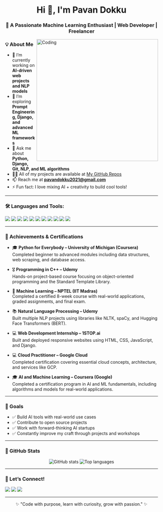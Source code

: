<h1 align="center">Hi 👋, I'm Pavan Dokku</h1>
<h3 align="center">🚀 A Passionate Machine Learning Enthusiast | Web Developer | Freelancer</h3>

<img align="right" alt="Coding" width="400" src="https://cdn.dribbble.com/users/1162077/screenshots/3848914/programmer.gif">

### 💡 About Me
- 🔭 I’m currently working on **AI-driven web projects and NLP models** 
- 🌱 I’m exploring **Prompt Engineering, Django, and advanced ML frameworks**
- 💬 Ask me about **Python, Django, Git, NLP, and ML algorithms**
- 👨‍💻 All of my projects are available at [My GitHub Repos](https://github.com/DokkuPavan)
- 📫 Reach me at **pavandokku2021@gmail.com**
- ⚡ Fun fact: I love mixing AI + creativity to build cool tools!

---

### 🛠️ Languages and Tools:
<p>
  <img src="https://img.shields.io/badge/Python-3776AB?style=for-the-badge&logo=python&logoColor=white"/>
  <img src="https://img.shields.io/badge/Django-092E20?style=for-the-badge&logo=django&logoColor=white"/>
  <img src="https://img.shields.io/badge/HTML5-E34F26?style=for-the-badge&logo=html5&logoColor=white"/>
  <img src="https://img.shields.io/badge/CSS3-1572B6?style=for-the-badge&logo=css3&logoColor=white"/>
  <img src="https://img.shields.io/badge/Java-ED8B00?style=for-the-badge&logo=java&logoColor=white"/>
  <img src="https://img.shields.io/badge/C++-00599C?style=for-the-badge&logo=c%2B%2B&logoColor=white"/>
  <img src="https://img.shields.io/badge/SQL-4479A1?style=for-the-badge&logo=mysql&logoColor=white"/>
  <img src="https://img.shields.io/badge/Flask-000000?style=for-the-badge&logo=flask&logoColor=white"/>
  <img src="https://img.shields.io/badge/Numpy-013243?style=for-the-badge&logo=numpy&logoColor=white"/>
  <img src="https://img.shields.io/badge/Pandas-150458?style=for-the-badge&logo=pandas&logoColor=white"/>
  <img src="https://img.shields.io/badge/Google%20Cloud-4285F4?style=for-the-badge&logo=googlecloud&logoColor=white"/>
</p>

---

### 🏅 Achievements & Certifications

- 🎓 **Python for Everybody – University of Michigan (Coursera)**  
  Completed beginner to advanced modules including data structures, web scraping, and database access.

- 🎖️ **Programming in C++ – Udemy**  
  Hands-on project-based course focusing on object-oriented programming and the Standard Template Library.

- 🧠 **Machine Learning – NPTEL (IIT Madras)**  
  Completed a certified 8-week course with real-world applications, graded assignments, and final exam.

- 📚 **Natural Language Processing – Udemy**  
  Built multiple NLP projects using libraries like NLTK, spaCy, and Hugging Face Transformers (BERT).

- 💻 **Web Development Internship – 1STOP.ai**  
  Built and deployed responsive websites using HTML, CSS, JavaScript, and Django.

- 💻 **Cloud Practitioner – Google Cloud**  
  Completed certification covering essential cloud concepts, architecture, and services like GCP.

- 🎓 **AI and Machine Learning – Coursera (Google)**  
  Completed a certification program in AI and ML fundamentals, including algorithms and models for real-world applications.

---

### 🎯 Goals
- ✅ Build AI tools with real-world use cases  
- ✅ Contribute to open source projects  
- ✅ Work with forward-thinking AI startups  
- ✅ Constantly improve my craft through projects and workshops

---

### 🌟 GitHub Stats
<p align="center">
  <img src="https://github-readme-stats.vercel.app/api?username=DokkuPavan&show_icons=true&theme=radical" alt="GitHub stats" />
  <img src="https://github-readme-stats.vercel.app/api/top-langs/?username=DokkuPavan&layout=compact&theme=radical" alt="Top languages" />
</p>

---

### 📢 Let’s Connect!
<p>
  <a href="https://www.linkedin.com/in/pavan-dokku-045617243"><img src="https://img.shields.io/badge/LinkedIn-PavanDokku-blue?style=for-the-badge&logo=linkedin"></a>
  <a href="mailto:pavandokku2021@gmail.com"><img src="https://img.shields.io/badge/Email-Gmail-red?style=for-the-badge&logo=gmail"></a>
  <a href="https://github.com/DokkuPavan"><img src="https://img.shields.io/badge/GitHub-DokkuPavan-black?style=for-the-badge&logo=github"></a>
</p>

---

<p align="center">✨ "Code with purpose, learn with curiosity, grow with passion." ✨</p>
